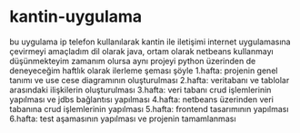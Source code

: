 # kantin-uygulama
bu uygulama ip telefon kullanılarak kantin ile iletişimi internet uygulamasına çevirmeyi amaçladım
dil olarak java, ortam olarak netbeans kullanmayı düşünmekteyim
zamanım olursa aynı projeyi python üzerinden de deneyeceğim
haftlık olarak ilerleme şeması şöyle
1.hafta: projenin genel tanımı ve use cese diagramının oluşturulması
2.hafta: veritabanı ve tablolar arasındaki ilişkilerin oluşturulması
3.hafta: veri tabanı crud işlemlerinin yapılması ve jdbs bağlantısı yapılması
4.hafta: netbeans üzerinden veri tabanına crud işlemlerinin yapılması
5.hafta: frontend tasarımının yapılması
6.hafta: test aşamasının yapılması ve projenin tamamlanması
